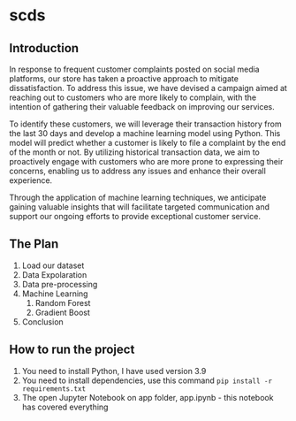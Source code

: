 # scds
## Introduction

In response to frequent customer complaints posted on social media platforms, our store has taken a proactive approach to mitigate dissatisfaction. To address this issue, we have devised a campaign aimed at reaching out to customers who are more likely to complain, with the intention of gathering their valuable feedback on improving our services.

To identify these customers, we will leverage their transaction history from the last 30 days and develop a machine learning model using Python. This model will predict whether a customer is likely to file a complaint by the end of the month or not. By utilizing historical transaction data, we aim to proactively engage with customers who are more prone to expressing their concerns, enabling us to address any issues and enhance their overall experience.

Through the application of machine learning techniques, we anticipate gaining valuable insights that will facilitate targeted communication and support our ongoing efforts to provide exceptional customer service.

## The Plan

1. Load our dataset
2. Data Expolaration
3. Data pre-processing
4. Machine Learning
   1. Random Forest
   2. Gradient Boost
5. Conclusion


## How to run the project
1.   You need to install Python, I have used version 3.9
2.   You need to install dependencies, use this command `pip install -r requirements.txt`
3.   The open Jupyter Notebook on app folder, app.ipynb - this notebook has covered everything



